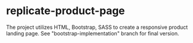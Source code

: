 # replicate-product-page
The project utilizes HTML, Bootstrap, SASS to create a responsive product landing page. See "bootstrap-implementation" branch for final version.
